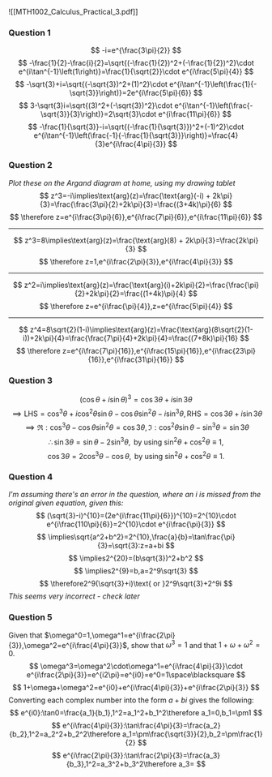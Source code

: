![[MTH1002_Calculus_Practical_3.pdf]]

### Question 1
$$
-i=e^{\frac{3\pi}{2}}
$$
$$
-\frac{1}{2}-\frac{i}{2}=\sqrt{(-\frac{1}{2})^2+(-\frac{1}{2})^2}\cdot e^{i\tan^{-1}\left(1\right)}=\frac{1}{\sqrt{2}}\cdot e^{i\frac{5\pi}{4}}
$$
$$
-\sqrt{3}+i=\sqrt{(-\sqrt{3})^2+(1)^2}\cdot e^{i\tan^{-1}\left(\frac{1}{-\sqrt{3}}\right)}=2e^{i\frac{5\pi}{6}}
$$
$$
3-\sqrt{3}i=\sqrt{(3)^2+(-\sqrt{3})^2}\cdot e^{i\tan^{-1}\left(\frac{-\sqrt{3}}{3}\right)}=2\sqrt{3}\cdot e^{i\frac{11\pi}{6}}
$$
$$
-\frac{1}{\sqrt{3}}-i=\sqrt{(-\frac{1}{\sqrt{3}})^2+(-1)^2}\cdot e^{i\tan^{-1}\left(\frac{-1}{-\frac{1}{\sqrt{3}}}\right)}=\frac{4}{3}e^{i\frac{4\pi}{3}}
$$
### Question 2
*Plot these on the Argand diagram at home, using my drawing tablet*
$$
z^3=-i\implies\text{arg}(z)=\frac{\text{arg}(-i) + 2k\pi}{3}=\frac{\frac{3\pi}{2}+2k\pi}{3}=\frac{(3+4k)\pi}{6}
$$
$$
\therefore z=e^{i\frac{3\pi}{6}},e^{i\frac{7\pi}{6}},e^{i\frac{11\pi}{6}}
$$
___
$$
z^3=8\implies\text{arg}(z)=\frac{\text{arg}(8) + 2k\pi}{3}=\frac{2k\pi}{3}
$$
$$
\therefore z=1,e^{i\frac{2\pi}{3}},e^{i\frac{4\pi}{3}}
$$
___
$$
z^2=i\implies\text{arg}(z)=\frac{\text{arg}(i)+2k\pi}{2}=\frac{\frac{\pi}{2}+2k\pi}{2}=\frac{(1+4k)\pi}{4}
$$
$$
\therefore z=e^{i\frac{\pi}{4}},z=e^{i\frac{5\pi}{4}}
$$
___
$$
z^4=8\sqrt{2}(1-i)\implies\text{arg}(z)=\frac{\text{arg}(8\sqrt{2}(1-i))+2k\pi}{4}=\frac{\frac{7\pi}{4}+2k\pi}{4}=\frac{(7+8k)\pi}{16}
$$
$$
\therefore z=e^{i\frac{7\pi}{16}},e^{i\frac{15\pi}{16}},e^{i\frac{23\pi}{16}},e^{i\frac{31\pi}{16}}
$$
### Question 3
$$
(\cos\theta+i\sin\theta)^3=\cos3\theta+i\sin3\theta
$$
$$
\implies\text{LHS}=\cos^3\theta+i\cos^2\theta\sin\theta-\cos\theta\sin^2\theta-i\sin^3\theta,\text{RHS}=\cos3\theta+i\sin3\theta
$$
$$
\implies\Re:\cos^3\theta-\cos\theta\sin^2\theta=\cos3\theta,\Im:\cos^2\theta\sin\theta-\sin^3\theta=\sin3\theta
$$
$$
\therefore\sin3\theta=\sin\theta-2\sin^3\theta,\text{ by using }\sin^2\theta+\cos^2\theta\equiv1,
$$
$$
\cos3\theta=2\cos^3\theta-\cos\theta,\text{ by using }\sin^2\theta+\cos^2\theta\equiv1.
$$
### Question 4
*I'm assuming there's an error in the question, where an $i$ is missed from the original given equation, given this:*
$$
(\sqrt{3}-i)^{10}=(2e^{i\frac{11\pi}{6}})^{10}=2^{10}\cdot e^{i\frac{110\pi}{6}}=2^{10}\cdot e^{i\frac{\pi}{3}}
$$
$$
\implies\sqrt{a^2+b^2}=2^{10},\frac{a}{b}=\tan\frac{\pi}{3}=\sqrt{3}:z=a+bi
$$
$$
\implies2^{20}=(b\sqrt{3})^2+b^2
$$
$$
\implies2^{9}=b,a=2^9\sqrt{3}
$$
$$
\therefore2^9(\sqrt{3}+i)\text{ or }2^9\sqrt{3}+2^9i
$$
*This seems very incorrect - check later*
### Question 5
Given that $\omega^0=1,\omega^1=e^{i\frac{2\pi}{3}},\omega^2=e^{i\frac{4\pi}{3}}$, show that $\omega^3=1$ and that $1+\omega+\omega^2=0$.
$$
\omega^3=\omega^2\cdot\omega^1=e^{i\frac{4\pi}{3}}\cdot e^{i\frac{2\pi}{3}}=e^{i2\pi}=e^{i0}=e^0=1\space\blacksquare
$$
$$
1+\omega+\omega^2=e^{i0}+e^{i\frac{4\pi}{3}}+e^{i\frac{2\pi}{3}}
$$
Converting each complex number into the form $a + bi$ gives the following:
$$
e^{i0}:\tan0=\frac{a_1}{b_1},1^2=a_1^2+b_1^2\therefore a_1=0,b_1=\pm1
$$
$$
e^{i\frac{4\pi}{3}}:\tan\frac{4\pi}{3}=\frac{a_2}{b_2},1^2=a_2^2+b_2^2\therefore a_1=\pm\frac{\sqrt{3}}{2},b_2=\pm\frac{1}{2}
$$
$$
e^{i\frac{2\pi}{3}}:\tan\frac{2\pi}{3}=\frac{a_3}{b_3},1^2=a_3^2+b_3^2\therefore a_3=
$$